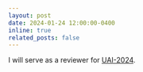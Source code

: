 ```yaml
---
layout: post
date: 2024-01-24 12:00:00-0400
inline: true
related_posts: false
---
```


I will serve as a reviewer for <a href="https://www.auai.org/uai2024/" target="_blank">UAI-2024</a>.
